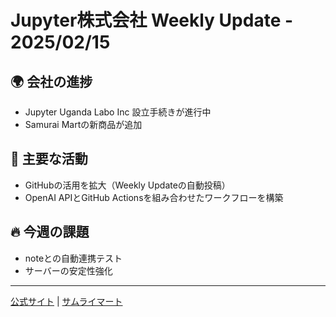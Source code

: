 # Jupyter株式会社 Weekly Update - 2025/02/15

## 🌍 会社の進捗
- Jupyter Uganda Labo Inc 設立手続きが進行中
- Samurai Martの新商品が追加

## 📌 主要な活動
- GitHubの活用を拡大（Weekly Updateの自動投稿）
- OpenAI APIとGitHub Actionsを組み合わせたワークフローを構築

## 🔥 今週の課題
- noteとの自動連携テスト
- サーバーの安定性強化

---
[公式サイト](https://www.jupyter.co.jp/) | [サムライマート](https://www.samurai-mart.com/)
